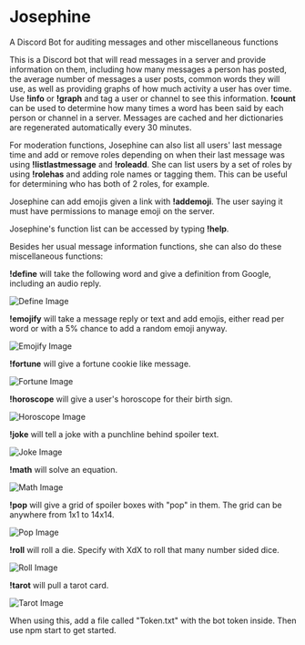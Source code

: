 # Josephine
A Discord Bot for auditing messages and other miscellaneous functions

This is a Discord bot that will read messages in a server and provide information on them, including how many messages a person has posted, the average number of messages a user posts, common words they will use, as well as providing graphs of how much activity a user has over time. Use **!info** or **!graph** and tag a user or channel to see this information. **!count** can be used to determine how many times a word has been said by each person or channel in a server. Messages are cached and her dictionaries are regenerated automatically every 30 minutes. 

For moderation functions, Josephine can also list all users' last message time and add or remove roles depending on when their last message was using **!listlastmessage** and **!roleadd**. She can list users by a set of roles by using **!rolehas** and adding role names or tagging them. This can be useful for determining who has both of 2 roles, for example. 

Josephine can add emojis given a link with **!addemoji**. The user saying it must have permissions to manage emoji on the server. 

Josephine's function list can be accessed by typing **!help**. 

Besides her usual message information functions, she can also do these miscellaneous functions:

**!define** will take the following word and give a definition from Google, including an audio reply. 

![Define Image](https://i.imgur.com/5UxQ9Yg.png)

**!emojify** will take a message reply or text and add emojis, either read per word or with a 5% chance to add a random emoji anyway. 

![Emojify Image](https://i.imgur.com/bPnfCCs.png)

**!fortune** will give a fortune cookie like message.

![Fortune Image](https://i.imgur.com/d8CZzyH.png)

**!horoscope** will give a user's horoscope for their birth sign.

![Horoscope Image](https://i.imgur.com/3MuPVu0.png)

**!joke** will tell a joke with a punchline behind spoiler text. 

![Joke Image](https://i.imgur.com/Vs45KGa.png)

**!math** will solve an equation. 

![Math Image](https://i.imgur.com/irl2blM.png)

**!pop** will give a grid of spoiler boxes with "pop" in them. The grid can be anywhere from 1x1 to 14x14.

![Pop Image](https://i.imgur.com/dt0NTm0.png)

**!roll** will roll a die. Specify with XdX to roll that many number sided dice.

![Roll Image](https://i.imgur.com/VNtIQJF.png)

**!tarot** will pull a tarot card. 

![Tarot Image](https://i.imgur.com/cpqMkVo.png)

When using this, add a file called "Token.txt" with the bot token inside. Then use npm start to get started. 
